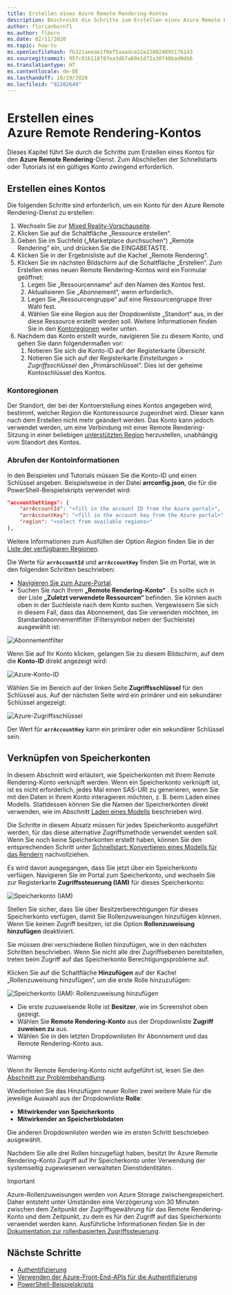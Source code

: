 ```yaml
---
title: Erstellen eines Azure Remote Rendering-Kontos
description: Beschreibt die Schritte zum Erstellen eines Azure Remote Rendering-Kontos.
author: florianborn71
ms.author: flborn
ms.date: 02/11/2020
ms.topic: how-to
ms.openlocfilehash: fb321aeeae1f0ef5aaadce22e228024895176143
ms.sourcegitcommit: 957c916118f87ea3d67a60e1d72a30f48bad0db6
ms.translationtype: HT
ms.contentlocale: de-DE
ms.lasthandoff: 10/19/2020
ms.locfileid: "92202649"
---
```

# <a name="create-an-azure-remote-rendering-account"></a>Erstellen eines Azure Remote Rendering-Kontos

Dieses Kapitel führt Sie durch die Schritte zum Erstellen eines Kontos für den **Azure Remote Rendering**-Dienst. Zum Abschließen der Schnellstarts oder Tutorials ist ein gültiges Konto zwingend erforderlich.

## <a name="create-an-account"></a>Erstellen eines Kontos

Die folgenden Schritte sind erforderlich, um ein Konto für den Azure Remote Rendering-Dienst zu erstellen:

1. Wechseln Sie zur [Mixed Reality-Vorschauseite](https://aka.ms/MixedRealityPrivatePreview).
1. Klicken Sie auf die Schaltfläche „Ressource erstellen“.
1. Geben Sie im Suchfeld („Marketplace durchsuchen“) „Remote Rendering“ ein, und drücken Sie die EINGABETASTE.
1. Klicken Sie in der Ergebnisliste auf die Kachel „Remote Rendering“.
1. Klicken Sie im nächsten Bildschirm auf die Schaltfläche „Erstellen“. Zum Erstellen eines neuen Remote Rendering-Kontos wird ein Formular geöffnet:
    1. Legen Sie „Ressourcenname“ auf den Namen des Kontos fest.
    1. Aktualisieren Sie „Abonnement“, wenn erforderlich.
    1. Legen Sie „Ressourcengruppe“ auf eine Ressourcengruppe Ihrer Wahl fest.
    1. Wählen Sie eine Region aus der Dropdownliste „Standort“ aus, in der diese Ressource erstellt werden soll. Weitere Informationen finden Sie in den [Kontoregionen](create-an-account.md#account-regions) weiter unten.
1. Nachdem das Konto erstellt wurde, navigieren Sie zu diesem Konto, und gehen Sie dann folgendermaßen vor:
    1. Notieren Sie sich die Konto-ID auf der Registerkarte *Übersicht*.
    1. Notieren Sie sich auf der Registerkarte *Einstellungen > Zugriffsschlüssel* den „Primärschlüssel“. Dies ist der geheime Kontoschlüssel des Kontos.

### <a name="account-regions"></a>Kontoregionen
Der Standort, der bei der Kontoerstellung eines Kontos angegeben wird, bestimmt, welcher Region die Kontoressource zugeordnet wird. Dieser kann nach dem Erstellen nicht mehr geändert werden. Das Konto kann jedoch verwendet werden, um eine Verbindung mit einer Remote Rendering-Sitzung in einer beliebigen [unterstützten Region](./../reference/regions.md) herzustellen, unabhängig vom Standort des Kontos.

### <a name="retrieve-the-account-information"></a>Abrufen der Kontoinformationen

In den Beispielen und Tutorials müssen Sie die Konto-ID und einen Schlüssel angeben. Beispielsweise in der Datei **arrconfig.json**, die für die PowerShell-Beispielskripts verwendet wird:

```json
"accountSettings": {
    "arrAccountId": "<fill in the account ID from the Azure portal>",
    "arrAccountKey": "<fill in the account key from the Azure portal>",
    "region": "<select from available regions>"
},
```

Weitere Informationen zum Ausfüllen der Option *Region* finden Sie in der [Liste der verfügbaren Regionen](../reference/regions.md).

Die Werte für **`arrAccountId`** und **`arrAccountKey`** finden Sie im Portal, wie in den folgenden Schritten beschrieben:

* [Navigieren Sie zum Azure-Portal](https://www.portal.azure.com).
* Suchen Sie nach Ihrem **„Remote Rendering-Konto“** . Es sollte sich in der Liste **„Zuletzt verwendete Ressourcen“** befinden. Sie können auch oben in der Suchleiste nach dem Konto suchen. Vergewissern Sie sich in diesem Fall, dass das Abonnement, das Sie verwenden möchten, im Standardabonnementfilter (Filtersymbol neben der Suchleiste) ausgewählt ist:

![Abonnementfilter](./media/azure-subscription-filter.png)

Wenn Sie auf Ihr Konto klicken, gelangen Sie zu diesem Bildschirm, auf dem die **Konto-ID** direkt angezeigt wird:

![Azure-Konto-ID](./media/azure-account-id.png)

Wählen Sie im Bereich auf der linken Seite **Zugriffsschlüssel** für den Schlüssel aus. Auf der nächsten Seite wird ein primärer und ein sekundärer Schlüssel angezeigt:

![Azure-Zugriffsschlüssel](./media/azure-account-primary-key.png)

Der Wert für **`arrAccountKey`** kann ein primärer oder ein sekundärer Schlüssel sein.

## <a name="link-storage-accounts"></a>Verknüpfen von Speicherkonten

In diesem Abschnitt wird erläutert, wie Speicherkonten mit Ihrem Remote Rendering-Konto verknüpft werden. Wenn ein Speicherkonto verknüpft ist, ist es nicht erforderlich, jedes Mal einen SAS-URI zu generieren, wenn Sie mit den Daten in Ihrem Konto interagieren möchten, z. B. beim Laden eines Modells. Stattdessen können Sie die Namen der Speicherkonten direkt verwenden, wie im Abschnitt [Laden eines Modells](../concepts/models.md#loading-models) beschrieben wird.

Die Schritte in diesem Absatz müssen für jedes Speicherkonto ausgeführt werden, für das diese alternative Zugriffsmethode verwendet werden soll. Wenn Sie noch keine Speicherkonten erstellt haben, können Sie den entsprechenden Schritt unter [Schnellstart: Konvertieren eines Modells für das Rendern](../quickstarts/convert-model.md#storage-account-creation) nachvollziehen.

Es wird davon ausgegangen, dass Sie jetzt über ein Speicherkonto verfügen. Navigieren Sie im Portal zum Speicherkonto, und wechseln Sie zur Registerkarte **Zugriffssteuerung (IAM)** für dieses Speicherkonto:

![Speicherkonto (IAM)](./media/azure-storage-account.png)

 Stellen Sie sicher, dass Sie über Besitzerberechtigungen für dieses Speicherkonto verfügen, damit Sie Rollenzuweisungen hinzufügen können. Wenn Sie keinen Zugriff besitzen, ist die Option **Rollenzuweisung hinzufügen** deaktiviert.

 Sie müssen drei verschiedene Rollen hinzufügen, wie in den nächsten Schritten beschrieben. Wenn Sie nicht alle drei Zugriffsebenen bereitstellen, treten beim Zugriff auf das Speicherkonto Berechtigungsprobleme auf.

 Klicken Sie auf die Schaltfläche **Hinzufügen** auf der Kachel „Rollenzuweisung hinzufügen“, um die erste Rolle hinzuzufügen:

![Speicherkonto (IAM): Rollenzuweisung hinzufügen](./media/azure-add-role-assignment.png)

* Die erste zuzuweisende Rolle ist **Besitzer**, wie im Screenshot oben gezeigt.
* Wählen Sie **Remote Rendering-Konto** aus der Dropdownliste **Zugriff zuweisen zu** aus.
* Wählen Sie in den letzten Dropdownlisten Ihr Abonnement und das Remote Rendering-Konto aus.

> [!WARNING]
> Wenn Ihr Remote Rendering-Konto nicht aufgeführt ist, lesen Sie den [Abschnitt zur Problembehandlung](../resources/troubleshoot.md#cant-link-storage-account-to-arr-account).

Wiederholen Sie das Hinzufügen neuer Rollen zwei weitere Male für die jeweilige Auswahl aus der Dropdownliste **Rolle**:

* **Mitwirkender von Speicherkonto**
* **Mitwirkender an Speicherblobdaten**

Die anderen Dropdownlisten werden wie im ersten Schritt beschrieben ausgewählt.

Nachdem Sie alle drei Rollen hinzugefügt haben, besitzt Ihr Azure Remote Rendering-Konto Zugriff auf Ihr Speicherkonto unter Verwendung der systemseitig zugewiesenen verwalteten Dienstidentitäten.
> [!IMPORTANT]
> Azure-Rollenzuweisungen werden von Azure Storage zwischengespeichert. Daher entsteht unter Umständen eine Verzögerung von 30 Minuten zwischen dem Zeitpunkt der Zugriffsgewährung für das Remote Rendering-Konto und dem Zeitpunkt, zu dem es für den Zugriff auf das Speicherkonto verwendet werden kann. Ausführliche Informationen finden Sie in der [Dokumentation zur rollenbasierten Zugriffssteuerung](../../role-based-access-control/troubleshooting.md#role-assignment-changes-are-not-being-detected).

## <a name="next-steps"></a>Nächste Schritte

* [Authentifizierung](authentication.md)
* [Verwenden der Azure-Front-End-APIs für die Authentifizierung](frontend-apis.md)
* [PowerShell-Beispielskripts](../samples/powershell-example-scripts.md)